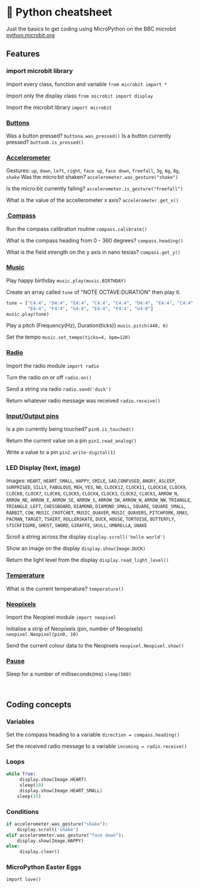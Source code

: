 # 🐍 Python cheatsheet

Just the basics to get coding using MicroPython on the BBC microbit [python.microbit.org](https://python.microbit.org)


## Features

### import microbit library

Import every class, function and variable
`from microbit import *`

Import only the display class
`from microbit import display`

Import the microbit library
`import microbit`



### [Buttons](https://microbit-micropython.readthedocs.io/en/latest/tutorials/buttons.html)

Was a button pressed?
`buttona.was_pressed()`
Is a button currently pressed?
`buttonb.is_pressed()`



### [Accelerometer](https://microbit-micropython.readthedocs.io/en/latest/accelerometer.html)

Gestures: `up`, `down`, `left`, `right`, `face up`, `face down`, `freefall`, `3g`, `6g`, `8g`, `shake`
Was the micro:bit shaken?
`accelerometer.was_gesture("shake")`

Is the micro:bit currently falling?
`accelerometer.is_gesture("freefall")`

What is the value of the accellerometer x axis?
`accelerometer.get_x()`



### [ Compass](https://microbit-micropython.readthedocs.io/en/latest/compass.html)

Run the compass calibration routine
`compass.calibrate()`

What is the compass heading from 0 - 360 degrees?
`compass.heading()`

What is the field strength on the y axis in nano teslas?
`compass.get_y()`



### [Music](https://microbit-micropython.readthedocs.io/en/latest/music.html)

Play happy birthday
`music.play(music.BIRTHDAY)`

Create an array called `tune` of "NOTE OCTAVE:DURATION" then play it.
```python
tune = ["C4:4", "D4:4", "E4:4", "C4:4", "C4:4", "D4:4", "E4:4", "C4:4",
        "E4:4", "F4:4", "G4:8", "E4:4", "F4:4", "G4:8"]
music.play(tune)
```
Play a pitch (Frequency(Hz), Duration(ticks))
`music.pitch(440, 6)`

Set the tempo
`music.set_tempo(ticks=4, bpm=120)`



### [Radio](https://microbit-micropython.readthedocs.io/en/latest/tutorials/radio.html)

Import the radio module
`import radio`

Turn the radio on or off
`radio.on()`

Send a string via radio
`radio.send('duck')`

Return whatever radio message was received
`radio.receive()`



### [Input/Output pins](https://microbit-micropython.readthedocs.io/en/latest/pin.html)

Is a pin currently being touched?
`pin0.is_touched()`

Return the current value on a pin
`pin1.read_analog()`

Write a value to a pin
`pin2.write-digital(1)`



### LED Display (text, [image](https://microbit-micropython.readthedocs.io/en/latest/image.html))

Images: `HEART`, `HEART_SMALL`, `HAPPY`, `SMILE`, `SAD`,`CONFUSED`, `ANGRY`, `ASLEEP`, `SURPRISED`, `SILLY`, `FABULOUS`, `MEH`, `YES`, `NO`, `CLOCK12`, `CLOCK11`, `CLOCK10`, `CLOCK9`, `CLOCK8`, `CLOCK7`, `CLOCK6`, `CLOCK5`, `CLOCK4`, `CLOCK3`, `CLOCK2`, `CLOCK1`, `ARROW_N`, `ARROW_NE`, `ARROW_E`, `ARROW_SE`, `ARROW_S`, `ARROW_SW`, `ARROW_W`, `ARROW_NW`, `TRIANGLE`, `TRIANGLE_LEFT`, `CHESSBOARD`, `DIAMOND`, `DIAMOND_SMALL`, `SQUARE`, `SQUARE_SMALL`, `RABBIT`, `COW`, `MUSIC_CROTCHET`, `MUSIC_QUAVER`, `MUSIC_QUAVERS`, `PITCHFORK`, `XMAS`, `PACMAN`, `TARGET`, `TSHIRT`, `ROLLERSKATE`, `DUCK`, `HOUSE`, `TORTOISE`, `BUTTERFLY`, `STICKFIGURE`, `GHOST`, `SWORD`, `GIRAFFE`, `SKULL`, `UMBRELLA`, `SNAKE`

Scroll a string across the display
`display.scroll('hello world')`

Show an image on the display
`display.show(Image.DUCK)`

Return the light level from the display
`display.read_light_level()`


### [Temperature](https://microbit-micropython.readthedocs.io/en/latest/microbit.html?highlight=temp#microbit.temperature)

What is the current temperature?
`temperature()`



### [Neopixels](https://microbit-micropython.readthedocs.io/en/latest/pin.html)

Import the Neopixel module
`import neopixel`

Initialise a strip of Neopixels (pin, number of Neopixels)
`neopixel.Neopixel(pin0, 10)`

Send the current colour data to the Neopixels
`neopixel.Neopixel.show()`



### [Pause](https://microbit-micropython.readthedocs.io/en/latest/microbit.html#microbit.sleep)

Sleep for a number of milliseconds(ms)
`sleep(500)`

 

## Coding concepts

### Variables

Set the compass heading to a variable
`direction = compass.heading()`

Set the received radio message to a variable
`incoming = radio.receive()`



### Loops

```python
while True:
     display.show(Image.HEART)
     sleep(10)
     display.show(Image.HEART_SMALL)
    sleep(10)
```



### Conditions

```python
if accelerometer.was_gesture("shake"):
    display.scroll('shake')
elif accelerometer.was_gesture("face down"):
    display.show(Image.HAPPY)
else:
     display.clear()
```

### MicroPython Easter Eggs

`import love()`


